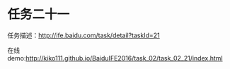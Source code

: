 # 任务二十一


任务描述：http://ife.baidu.com/task/detail?taskId=21


在线demo:http://kiko111.github.io/BaiduIFE2016/task_02/task_02_21/index.html